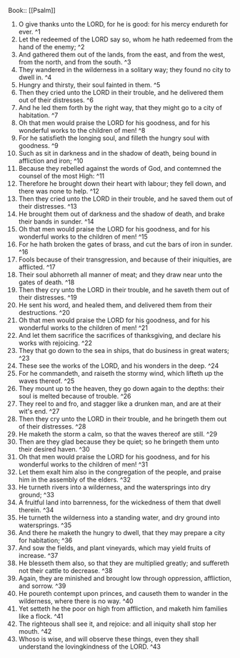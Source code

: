  Book:: [[Psalm]]
 1. O give thanks unto the LORD, for he is good: for his mercy endureth for ever. ^1
 2. Let the redeemed of the LORD say so, whom he hath redeemed from the hand of the enemy; ^2
 3. And gathered them out of the lands, from the east, and from the west, from the north, and from the south. ^3
 4. They wandered in the wilderness in a solitary way; they found no city to dwell in. ^4
 5. Hungry and thirsty, their soul fainted in them. ^5
 6. Then they cried unto the LORD in their trouble, and he delivered them out of their distresses. ^6
 7. And he led them forth by the right way, that they might go to a city of habitation. ^7
 8. Oh that men would praise the LORD for his goodness, and for his wonderful works to the children of men! ^8
 9. For he satisfieth the longing soul, and filleth the hungry soul with goodness. ^9
 10. Such as sit in darkness and in the shadow of death, being bound in affliction and iron; ^10
 11. Because they rebelled against the words of God, and contemned the counsel of the most High: ^11
 12. Therefore he brought down their heart with labour; they fell down, and there was none to help. ^12
 13. Then they cried unto the LORD in their trouble, and he saved them out of their distresses. ^13
 14. He brought them out of darkness and the shadow of death, and brake their bands in sunder. ^14
 15. Oh that men would praise the LORD for his goodness, and for his wonderful works to the children of men! ^15
 16. For he hath broken the gates of brass, and cut the bars of iron in sunder. ^16
 17. Fools because of their transgression, and because of their iniquities, are afflicted. ^17
 18. Their soul abhorreth all manner of meat; and they draw near unto the gates of death. ^18
 19. Then they cry unto the LORD in their trouble, and he saveth them out of their distresses. ^19
 20. He sent his word, and healed them, and delivered them from their destructions. ^20
 21. Oh that men would praise the LORD for his goodness, and for his wonderful works to the children of men! ^21
 22. And let them sacrifice the sacrifices of thanksgiving, and declare his works with rejoicing. ^22
 23. They that go down to the sea in ships, that do business in great waters; ^23
 24. These see the works of the LORD, and his wonders in the deep. ^24
 25. For he commandeth, and raiseth the stormy wind, which lifteth up the waves thereof. ^25
 26. They mount up to the heaven, they go down again to the depths: their soul is melted because of trouble. ^26
 27. They reel to and fro, and stagger like a drunken man, and are at their wit's end. ^27
 28. Then they cry unto the LORD in their trouble, and he bringeth them out of their distresses. ^28
 29. He maketh the storm a calm, so that the waves thereof are still. ^29
 30. Then are they glad because they be quiet; so he bringeth them unto their desired haven. ^30
 31. Oh that men would praise the LORD for his goodness, and for his wonderful works to the children of men! ^31
 32. Let them exalt him also in the congregation of the people, and praise him in the assembly of the elders. ^32
 33. He turneth rivers into a wilderness, and the watersprings into dry ground; ^33
 34. A fruitful land into barrenness, for the wickedness of them that dwell therein. ^34
 35. He turneth the wilderness into a standing water, and dry ground into watersprings. ^35
 36. And there he maketh the hungry to dwell, that they may prepare a city for habitation; ^36
 37. And sow the fields, and plant vineyards, which may yield fruits of increase. ^37
 38. He blesseth them also, so that they are multiplied greatly; and suffereth not their cattle to decrease. ^38
 39. Again, they are minished and brought low through oppression, affliction, and sorrow. ^39
 40. He poureth contempt upon princes, and causeth them to wander in the wilderness, where there is no way. ^40
 41. Yet setteth he the poor on high from affliction, and maketh him families like a flock. ^41
 42. The righteous shall see it, and rejoice: and all iniquity shall stop her mouth. ^42
 43. Whoso is wise, and will observe these things, even they shall understand the lovingkindness of the LORD. ^43
